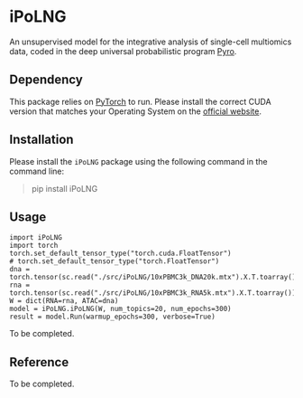 # iPoLNG

An unsupervised model for the integrative analysis of single-cell multiomics data, coded in the deep universal probabilistic program [Pyro](https://pyro.ai/).

## Dependency

This package relies on [PyTorch](https://pytorch.org/) to run. Please install the correct CUDA version that matches your Operating System on the [official website](https://pytorch.org/get-started/locally/).

## Installation

Please install the ``iPoLNG`` package using the following command in the command line:

> pip install iPoLNG

## Usage

```{Python}
import iPoLNG
import torch
torch.set_default_tensor_type("torch.cuda.FloatTensor")
# torch.set_default_tensor_type("torch.FloatTensor")
dna = torch.tensor(sc.read("./src/iPoLNG/10xPBMC3k_DNA20k.mtx").X.T.toarray())
rna = torch.tensor(sc.read("./src/iPoLNG/10xPBMC3k_RNA5k.mtx").X.T.toarray())
W = dict(RNA=rna, ATAC=dna)
model = iPoLNG.iPoLNG(W, num_topics=20, num_epochs=300)
result = model.Run(warmup_epochs=300, verbose=True)
```

To be completed.

## Reference

To be completed.